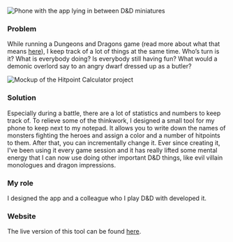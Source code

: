 ![Phone with the app lying in between D&D miniatures](ProjectsImages/HitpointCalculator/HitpointCalculator-minis.jpg)

### Problem

While running a Dungeons and Dragons game (read more about what that means [here](http://www.koenhoogendoorn.nl/dragon's-quill)), I keep track of a lot of things at the same time. Who’s turn is it? What is everybody doing? Is everybody still having fun? What would a demonic overlord say to an angry dwarf dressed up as a butler?

![Mockup of the Hitpoint Calculator project](ProjectsImages/HitpointCalculator/HitpointCalculator-flow-mockup.jpg)

### Solution

Especially during a battle, there are a lot of statistics and numbers to keep track of. To relieve some of the thinkwork, I designed a small tool for my phone to keep next to my notepad. It allows you to write down the names of monsters fighting the heroes and assign a color and a number of hitpoints to them. After that, you can incrementally change it. Ever since creating it, I’ve been using it every game session and it has really lifted some mental energy that I can now use doing other important D&D things, like evil villain monologues and dragon impressions.

### My role

I designed the app and a colleague who I play D&D with developed it.

### Website

The live version of this tool can be found [here](https://aartvanempel.github.io/hitpoint-calculator/).
